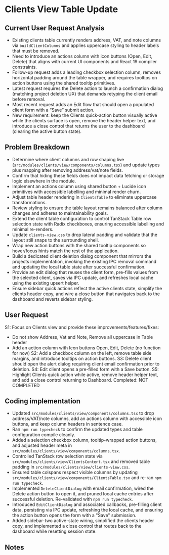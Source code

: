 # Clients View Table Update

## Current User Request Analysis
- Existing clients table currently renders address, VAT, and note columns via `buildClientColumns` and applies uppercase styling to header labels that must be removed.
- Need to introduce an actions column with icon buttons (Open, Edit, Delete) that aligns with current UI components and React 19 compiler constraints.
- Follow-up request adds a leading checkbox selection column, removes horizontal padding around the table wrapper, and requires tooltips on action buttons using the shared tooltip primitives.
- Latest request requires the Delete action to launch a confirmation dialog (matching project deletion UX) that demands retyping the client email before removal.
- Most recent request adds an Edit flow that should open a populated client form with a “Save” submit action.
- New requirement: keep the Clients quick-action button visually active while the clients surface is open, remove the header helper text, and introduce a close control that returns the user to the dashboard (clearing the active button state).

## Problem Breakdown
- Determine where client columns and row shaping live (`src/modules/clients/view/components/columns.tsx`) and update types plus mapping after removing address/vat/note fields.
- Confirm that hiding these fields does not impact data fetching or storage logic elsewhere in the module.
- Implement an actions column using shared button + Lucide icon primitives with accessible labelling and minimal render churn.
- Adjust table header rendering in `ClientsTable` to eliminate uppercase transformations.
- Review styling to ensure the table layout remains balanced after column changes and adheres to maintainability goals.
- Extend the client table configuration to control TanStack Table row selection state with Radix checkboxes, ensuring accessible labelling and minimal re-renders.
- Update `clients-view.css` to drop lateral padding and validate that the layout still snaps to the surrounding shell.
- Wrap new action buttons with the shared tooltip components so hover/focus hints match the rest of the application.
- Build a dedicated client deletion dialog component that mirrors the projects implementation, invoking the existing IPC removal command and updating the local table state after successful confirmation.
- Provide an edit dialog that reuses the client form, pre-fills values from the selected client, saves via IPC update, and refreshes local cache using the existing upsert helper.
- Ensure sidebar quick actions reflect the active clients state, simplify the clients header copy, and wire a close button that navigates back to the dashboard and reverts sidebar styling.

## User Request
S1: Focus on Clients view and provide these improvements/features/fixes:
- Do not show Address, Vat and Note, Remove all uppercase in Table header
- Add an action column with Icon buttons Open, Edit, Delete (no function for now)
S2: Add a checkbox column on the left, remove table side margins, and introduce tooltips on action buttons.
S3: Delete client should open the alert dialog requiring client email confirmation prior to deletion.
S4: Edit client opens a pre-filled form with a Save button.
S5: Highlight Clients quick action while active, remove header helper text, and add a close control returning to Dashboard.
Completed: NOT COMPLETED

## Coding implementation
- Updated `src/modules/clients/view/components/columns.tsx` to drop address/VAT/note columns, add an actions column with accessible icon buttons, and keep column headers in sentence case.
- Ran `npm run typecheck` to confirm the updated types and table configuration compile cleanly.
- Added a selection checkbox column, tooltip-wrapped action buttons, and adjusted header meta in `src/modules/clients/view/components/columns.tsx`.
- Controlled TanStack row selection state via `src/modules/clients/view/ClientsContent.tsx` and removed table padding in `src/modules/clients/view/clients-view.css`.
- Ensured table colspans respect visible columns by updating `src/modules/clients/view/components/ClientsTable.tsx` and re-ran `npm run typecheck`.
- Implemented `DeleteClientDialog` with email confirmation, wired the Delete action button to open it, and pruned local cache entries after successful deletion. Re-validated with `npm run typecheck`.
- Introduced `EditClientDialog` and associated callbacks, pre-filling client data, persisting via IPC update, refreshing the local cache, and ensuring the action button opens the form with a "Save" submission.
- Added sidebar-two active-state wiring, simplified the clients header copy, and implemented a close control that routes back to the dashboard while resetting session state.

## Notes
